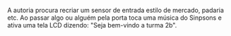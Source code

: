 A autoria procura recriar um sensor de entrada estilo de mercado, padaria etc.
Ao passar algo ou alguém pela porta toca uma música do Sinpsons e ativa uma tela LCD dizendo: "Seja bem-vindo a turma 2b".
